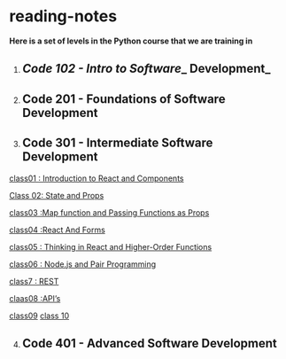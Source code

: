 # reading-notes

**Here is a set of levels in the Python course that we are training in**

1. ## _Code 102 - Intro to Software__ Development_

2. ## Code 201 - Foundations of Software Development

3. ## **Code 301 - Intermediate Software Development**

[class01 : Introduction to React and Components](/class1.md)

[Class 02: State and Props](/class2.md)


[class03 :Map function and Passing Functions as Props](/class3.md)

[class04 :React And Forms](/class3.md)

[class05 : Thinking in React and Higher-Order Functions](/class5.md)


[class06 : Node.js and Pair Programming](/class6.md)

[class7 : REST](/class7.md)

[claas08 :API’s](./class8.md)

[class09](./class9.md)
[class 10](./class10.md)




4. ## Code 401 - Advanced Software Development
